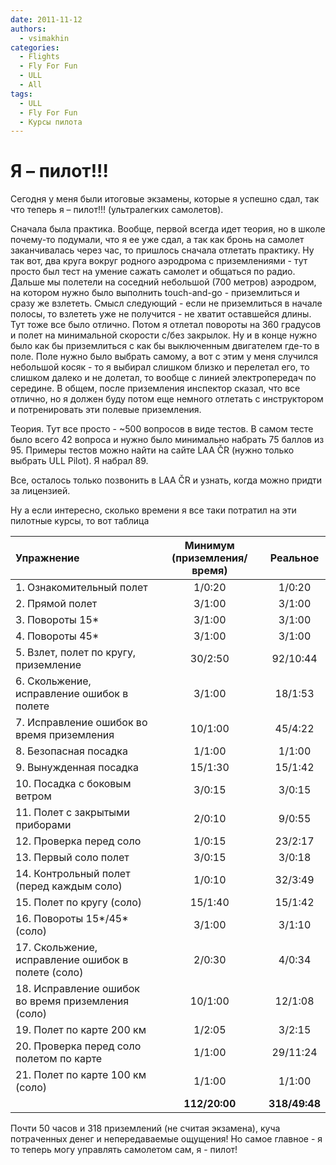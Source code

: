```yaml
---
date: 2011-11-12
authors:
  - vsimakhin
categories:
  - Flights
  - Fly For Fun
  - ULL
  - All
tags:
  - ULL
  - Fly For Fun
  - Курсы пилота
---
```


# Я – пилот!!!

Сегодня у меня были итоговые экзамены, которые я успешно сдал, так что теперь я – пилот!!! (ультралегких самолетов).

Сначала была практика. Вообще, первой всегда идет теория, но в школе почему-то подумали, что я ее уже сдал, а так как бронь на самолет заканчивалась через час, то пришлось сначала отлетать практику. Ну так вот, два круга вокруг родного аэродрома с приземлениями - тут просто был тест на умение сажать самолет и общаться по радио. Дальше мы полетели на соседний небольшой (700 метров) аэродром, на котором нужно было выполнить touch-and-go - приземлиться и сразу же взлететь. Смысл следующий - если не приземлиться в начале полосы, то взлететь уже не получится - не хватит оставшейся длины. Тут тоже все было отлично. Потом я отлетал повороты на 360 градусов и полет на минимальной скорости с/без закрылок. Ну и в конце нужно было как бы приземлиться с как бы выключенным двигателем где-то в поле. Поле нужно было выбрать самому, а вот с этим у меня случился небольшой косяк - то я выбирал слишком близко и перелетал его, то слишком далеко и не долетал, то вообще с линией электропередач по середине. В общем, после приземления инспектор сказал, что все отлично, но я должен буду потом еще немного отлетать с инструктором и потренировать эти полевые приземления.

Теория. Тут все просто - ~500 вопросов в виде тестов. В самом тесте было всего 42 вопроса и нужно было минимально набрать 75 баллов из 95. Примеры тестов можно найти на сайте LAA ČR (нужно только выбрать ULL Pilot). Я набрал 89.

Все, осталось только позвонить в LAA ČR и узнать, когда можно придти за лицензией.

Ну а если интересно, сколько времени я все таки потратил на эти пилотные курсы, то вот таблица

|Упражнение|Минимум (приземления/время)|Реальное|
|:-- |:---:|:---:|
|1. Ознакомительный полет|1/0:20|1/0:20|
|2. Прямой полет|3/1:00|3/1:00|
|3. Повороты 15*|3/1:00|3/1:00|
|4. Повороты 45*|3/1:00|3/1:00|
|5. Взлет, полет по кругу, приземление|30/2:50|92/10:44|
|6. Скольжение, исправление ошибок в полете|3/1:00|18/1:53|
|7. Исправление ошибок во время приземления|10/1:00|45/4:22|
|8. Безопасная посадка|1/1:00|1/1:00|
|9. Вынужденная посадка|15/1:30|15/1:42|
|10. Посадка с боковым ветром|3/0:15|3/0:15|
|11. Полет с закрытыми приборами|2/0:10|9/0:55|
|12. Проверка перед соло|1/0:15|23/2:17|
|13. Первый соло полет|3/0:15|3/0:18|
|14. Контрольный полет (перед каждым соло)|1/0:10|32/3:49|
|15. Полет по кругу (соло)|15/1:40|15/1:42|
|16. Повороты 15*/45* (соло)|3/1:00|3/1:10|
|17. Скольжение, исправление ошибок в полете (соло)|2/0:30|4/0:34|
|18. Исправление ошибок во время приземления (соло)|10/1:00|12/1:08|
|19. Полет по карте 200 км|1/2:05|3/2:15|
|20. Проверка перед соло полетом по карте|1/1:00|29/11:24|
|21. Полет по карте 100 км (соло)|1/1:00|1/1:00|
||**112/20:00**|**318/49:48**|

Почти 50 часов и 318 приземлений (не считая экзамена), куча потраченных денег и непередаваемые ощущения! Но самое главное - я то теперь могу управлять самолетом сам, я - пилот! 